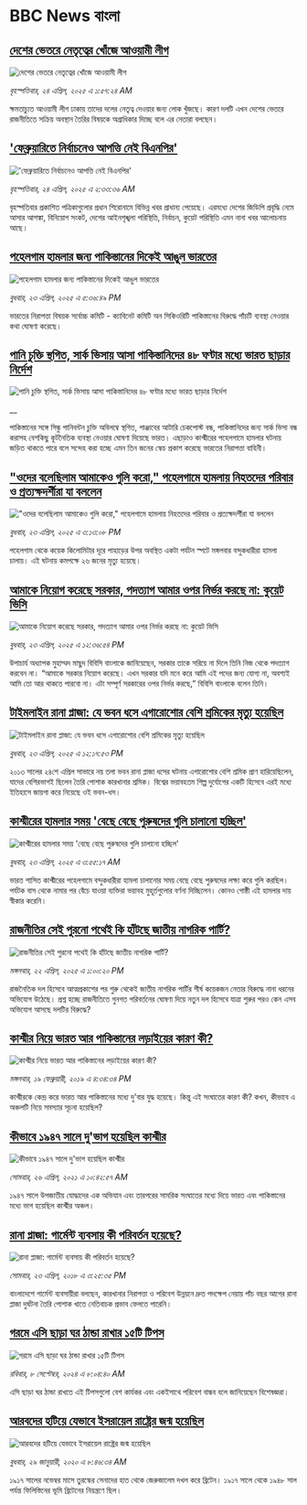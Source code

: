 # BBC News বাংলা## [দেশের ভেতরে নেতৃত্বের খোঁজে আওয়ামী লীগ](https://www.bbc.com/bengali/articles/cpdz8y9913po?at_campaign=githubrss)![দেশের ভেতরে নেতৃত্বের খোঁজে আওয়ামী লীগ](https://ichef.bbci.co.uk/ace/standard/240/cpsprodpb/32f3/live/78231440-2076-11f0-9822-b1245ee2a6a3.jpg)_বৃহস্পতিবার, ২৪ এপ্রিল, ২০২৫ এ ১:৫৭:২৪ AM_ক্ষমতাচ্যুত আওয়ামী লীগ ঢাকায় তাদের দলের নেতৃত্ব দেওয়ার জন্য লোক খুঁজছে। কারণ দলটি এখন দেশের ভেতরে রাজনীতিতে সক্রিয় অবস্থান তৈরির বিষয়কে অগ্রাধিকার দিচ্ছে বলে এর নেতারা বলছেন।## ['ফেব্রুয়ারিতে নির্বাচনেও আপত্তি নেই বিএনপির'](https://www.bbc.com/bengali/articles/cx2wgvjl82go?at_campaign=githubrss)!['ফেব্রুয়ারিতে নির্বাচনেও আপত্তি নেই বিএনপির'](https://ichef.bbci.co.uk/ace/standard/240/cpsprodpb/3583/live/3545e2e0-20b4-11f0-97cf-85cc1e774e16.jpg)_বৃহস্পতিবার, ২৪ এপ্রিল, ২০২৫ এ ২:৩৩:৩৬ AM_বৃহস্পতিবার প্রকাশিত পত্রিকাগুলোর প্রধান শিরোনামে বিভিন্ন খবর প্রাধান্য পেয়েছে। এরমধ্যে দেশের জিডিপি প্রবৃদ্ধি নেমে আসার আশঙ্কা, বিনিয়োগ সংকট, দেশের আইনশৃঙ্খলা পরিস্থিতি, নির্বাচন, কুয়েট পরিস্থিতি এমন নানা খবর আলোচনায় আছে।## [পহেলগাম হামলার জন্য পাকিস্তানের দিকেই আঙুল ভারতের](https://www.bbc.com/bengali/articles/cr783l733r8o?at_campaign=githubrss)![পহেলগাম হামলার জন্য পাকিস্তানের দিকেই আঙুল ভারতের](https://ichef.bbci.co.uk/ace/standard/240/cpsprodpb/30ac/live/5849ad40-2063-11f0-8c2e-77498b1ce297.jpg)_বুধবার, ২৩ এপ্রিল, ২০২৫ এ ৫:৩৬:৪৯ PM_ভারতের নিরাপত্তা বিষয়ক সর্বোচ্চ কমিটি - ক্যাবিনেট কমিটি অন সিকিওরিটি পাকিস্তানের বিরুদ্ধে পাঁচটি ব্যবস্থা নেওয়ার কথা ঘোষণা করেছে।## [পানি চুক্তি স্থগিত, সার্ক ভিসায় আসা পাকিস্তানিদের ৪৮ ঘণ্টার মধ্যে ভারত ছাড়ার নির্দেশ](https://www.bbc.co.uk/bengali/live/cg41gk13nr4t?at_campaign=githubrss)![পানি চুক্তি স্থগিত, সার্ক ভিসায় আসা পাকিস্তানিদের ৪৮ ঘণ্টার মধ্যে ভারত ছাড়ার নির্দেশ](https://ichef.bbci.co.uk/ace/standard/240/cpsprodpb/3f5c/live/4f08a040-2060-11f0-8c2e-77498b1ce297.png)__পাকিস্তানের সঙ্গে সিন্ধু পানিবন্টন চুক্তি অবিলম্বে স্থগিত, পাঞ্জাবের আটারি চেকপোস্ট বন্ধ, পাকিস্তানিদের জন্য সার্ক ভিসা বন্ধ করাসহ বেশকিছু কূটনৈতিক ব্যবস্থা নেওয়ার ঘোষণা দিয়েছে ভারত। এছাড়াও কাশ্মীরের পহেলগামে হামলার ঘটনায় জড়িত থাকতে পারে বলে সন্দেহ করা হচ্ছে এমন তিন জনের স্কেচ প্রকাশ করেছে ভারতের নিরাপত্তা বাহিনী।## ["ওদের বলেছিলাম আমাকেও গুলি করো," পহেলগামে হামলায় নিহতদের পরিবার ও প্রত্যক্ষদর্শীরা যা বললেন](https://www.bbc.com/bengali/articles/cwynxljqnxzo?at_campaign=githubrss)!["ওদের বলেছিলাম আমাকেও গুলি করো," পহেলগামে হামলায় নিহতদের পরিবার ও প্রত্যক্ষদর্শীরা যা বললেন](https://ichef.bbci.co.uk/ace/standard/240/cpsprodpb/6cac/live/298abf80-2040-11f0-8c2e-77498b1ce297.jpg)_বুধবার, ২৩ এপ্রিল, ২০২৫ এ ৩:১৩:০৮ PM_পহেলগাম থেকে কয়েক কিলোমিটার দূরে পাহাড়ের উপর অবস্থিত একটা পর্যটন স্পটে মঙ্গলবার বন্দুকধারীরা হামলা চালায়। এই ঘটনায় কমপক্ষে ২৬ জনের মৃত্যু হয়েছে।## [আমাকে নিয়োগ করেছে সরকার, পদত্যাগ আমার ওপর নির্ভর করছে না: কুয়েট ভিসি](https://www.bbc.com/bengali/articles/czx14plxqk4o?at_campaign=githubrss)![আমাকে নিয়োগ করেছে সরকার, পদত্যাগ আমার ওপর নির্ভর করছে না: কুয়েট ভিসি](https://ichef.bbci.co.uk/ace/standard/240/cpsprodpb/84d8/live/a0a53d50-2033-11f0-8c2e-77498b1ce297.jpg)_বুধবার, ২৩ এপ্রিল, ২০২৫ এ ১২:৩৬:৫৪ PM_উপাচার্য অধ্যাপক মুহাম্মদ মাছুদ বিবিসি বাংলাকে জানিয়েছেন, সরকার তাকে সরিয়ে না দিলে তিনি নিজ থেকে পদত্যাগ করবেন না। “আমাকে সরকার নিয়োগ করেছে। এখন সরকার যদি মনে করে আমি এই পদের জন্য যোগ্য না, অবশ্যই আমি তো আর থাকতে পারবো না। এটা সম্পূর্ণ সরকারের ওপর নির্ভর করছে,” বিবিসি বাংলাকে বলেন তিনি।## [টাইমলাইন রানা প্লাজা: যে ভবন ধসে এগারোশোর বেশি শ্রমিকের মৃত্যু হয়েছিল](https://www.bbc.com/bengali/articles/cvgqv0n97jeo?at_campaign=githubrss)![টাইমলাইন রানা প্লাজা: যে ভবন ধসে এগারোশোর বেশি শ্রমিকের মৃত্যু হয়েছিল](https://ichef.bbci.co.uk/ace/standard/240/cpsprodpb/23e6/live/59aa9ca0-203e-11f0-9c65-a5c3dc449bf3.jpg)_বুধবার, ২৩ এপ্রিল, ২০২৫ এ ১২:১৭:৫৩ PM_২০১৩ সালের ২৪শে এপ্রিল সাভারে নয় তলা ভবন রানা প্লাজা ধসের ঘটনায় এগারোশোর বেশি শ্রমিক প্রাণ হারিয়েছিলেন, যাদের বেশিরভাগই ছিলেন তৈরি পোশাক কারখানার শ্রমিক। বিশ্বের ভয়াবহতম শিল্প দুর্যোগের একটি হিসেবে এরই মধ্যে ইতিহাসে জায়গা করে নিয়েছে ওই ভবন-ধস।## [কাশ্মীরের হামলার সময় 'বেছে বেছে পুরুষদের গুলি চালানো হচ্ছিল'](https://www.bbc.com/bengali/articles/cvg85ep4284o?at_campaign=githubrss)![কাশ্মীরের হামলার সময় 'বেছে বেছে পুরুষদের গুলি চালানো হচ্ছিল'](https://ichef.bbci.co.uk/ace/standard/240/cpsprodpb/b9cf/live/ff9f9300-1ff2-11f0-9c65-a5c3dc449bf3.jpg)_বুধবার, ২৩ এপ্রিল, ২০২৫ এ ৩:৫৫:১৭ AM_ভারত শাসিত কাশ্মীরের পহেলগামে বন্দুকধারীরা হামলা চালানোর সময় বেছে বেছে পুরুষদের লক্ষ্য করে গুলি করছিল। পর্যটক বাস থেকে নামার পর বেঁচে যাওয়া ব্যক্তিরা ভয়াবহ মুহূর্তগুলোর বর্ণনা দিচ্ছিলেন। কোনও গোষ্ঠী এই হামলার দায় স্বীকার করেনি।## [রাজনীতির সেই পুরনো পথেই কি হাঁটছে জাতীয় নাগরিক পার্টি?](https://www.bbc.com/bengali/articles/cgrgdve8j2xo?at_campaign=githubrss)![রাজনীতির সেই পুরনো পথেই কি হাঁটছে জাতীয় নাগরিক পার্টি?](https://ichef.bbci.co.uk/ace/standard/240/cpsprodpb/d3ba/live/9c83bc50-1f71-11f0-b265-abe347419ae3.jpg)_মঙ্গলবার, ২২ এপ্রিল, ২০২৫ এ ১:০০:২০ PM_রাজনৈতিক দল হিসেবে আত্মপ্রকাশের পর শুরু থেকেই জাতীয় নাগরিক পার্টির শীর্ষ কয়েকজন নেতার বিরুদ্ধে নানা ধরনের অভিযোগ উঠেছে। প্রশ্ন হচ্ছে রাজনীতিতে গুনগত পরিবর্তনের ঘোষণা দিয়ে নতুন দল হিসেবে যাত্রা শুরুর পরও কেন এসব অভিযোগ আসছে দলটির বিরুদ্ধে?## [কাশ্মীর নিয়ে ভারত আর পাকিস্তানের লড়াইয়ের কারণ কী?](https://www.bbc.com/bengali/news-47292738?at_campaign=githubrss)![কাশ্মীর নিয়ে ভারত আর পাকিস্তানের লড়াইয়ের কারণ কী?](https://ichef.bbci.co.uk/ace/standard/240/cpsprodpb/E2EA/production/_105709085__105648048_hi052329226.jpg)_মঙ্গলবার, ১৯ ফেব্রুয়ারী, ২০১৯ এ ৪:৩৪:৩৪ PM_কাশ্মীরকে কেন্দ্র করে ভারত আর পাকিস্তানের মধ্যে দু'বার যুদ্ধ হয়েছে। কিন্তু এই সংঘাতের কারণ কী? কখন, কীভাবে এ অঞ্চলটি নিয়ে সমস্যার সূচনা হয়েছিল?## [কীভাবে ১৯৪৭ সালে দু'ভাগ হয়েছিল কাশ্মীর](https://www.bbc.com/bengali/news-56651354?at_campaign=githubrss)![কীভাবে ১৯৪৭ সালে দু'ভাগ হয়েছিল কাশ্মীর](https://ichef.bbci.co.uk/ace/standard/240/cpsprodpb/4CEE/production/_117849691_p07k7dvp.jpg)_সোমবার, ২৬ এপ্রিল, ২০২১ এ ১০:৪২:৫৭ AM_১৯৪৭ সালে উপজাতীয় যোদ্ধাদের এক অভিযান এবং তারপরের সামরিক সংঘাতের মধ্যে দিয়ে ভারত এবং পাকিস্তানের মধ্যে ভাগ হয়েছিল কাশ্মীর অঞ্চল।## [রানা প্লাজা: গার্মেন্ট ব্যবসায় কী পরিবর্তন হয়েছে?](https://www.bbc.com/bengali/news-43866740?at_campaign=githubrss)![রানা প্লাজা: গার্মেন্ট ব্যবসায় কী পরিবর্তন হয়েছে?](https://ichef.bbci.co.uk/ace/standard/240/cpsprodpb/15D05/production/_100994398_06.jpg)_সোমবার, ২৩ এপ্রিল, ২০১৮ এ ৩:২৫:৩৫ PM_বাংলাদেশে গার্মেন্ট ব্যবসায়ীরা বলছেন, কারখানার নিরাপত্তা ও পরিবেশ উন্নয়নে দ্রুত পদক্ষেপ নেয়ায় পাঁচ বছর আগের রানা প্লাজা দুর্ঘটনা তৈরি পোশাক খাতে নেতিবাচক প্রভাব ফেলতে পারেনি।## [গরমে এসি ছাড়া ঘর ঠান্ডা রাখার ১৫টি টিপস](https://www.bbc.com/bengali/articles/c4n1n0n0re8o?at_campaign=githubrss)![গরমে এসি ছাড়া ঘর ঠান্ডা রাখার ১৫টি টিপস](https://ichef.bbci.co.uk/ace/standard/240/cpsprodpb/20df/live/4ff9c200-1359-11ef-99fd-a7e7c6acfe47.jpg)_রবিবার, ৮ সেপ্টেম্বর, ২০২৪ এ ৮:০৪:৪০ AM_এসি ছাড়া ঘর ঠান্ডা রাখতে এই টিপসগুলো বেশ কার্যকর এবং একইসাথে পরিবেশ বান্ধব বলে জানিয়েছেন বিশেষজ্ঞরা।## [আরবদের হটিয়ে যেভাবে ইসরায়েল রাষ্ট্রের জন্ম হয়েছিল](https://www.bbc.com/bengali/news-40351128?at_campaign=githubrss)![আরবদের হটিয়ে যেভাবে ইসরায়েল রাষ্ট্রের জন্ম হয়েছিল](https://ichef.bbci.co.uk/ace/standard/240/cpsprodpb/E823/production/_96572495_615c50f6-ef2a-4927-81d7-abe707054460.jpg)_বুধবার, ২৯ জানুয়ারী, ২০২০ এ ৮:৪৬:৩৪ AM_১৯১৭ সালের নভেম্বর মাসে তুরস্কের সেনাদের হাত থেকে জেরুজালেম দখল করে ব্রিটেন। ১৯১৭ সালে থেকে ১৯৪৮ সাল পর্যন্ত ফিলিস্তিনের ভূমি ব্রিটেনের নিয়ন্ত্রণে ছিল।